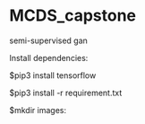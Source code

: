 # MCDS_capstone
semi-supervised gan

Install dependencies:

$pip3 install tensorflow

$pip3 install -r requirement.txt

$mkdir images:

